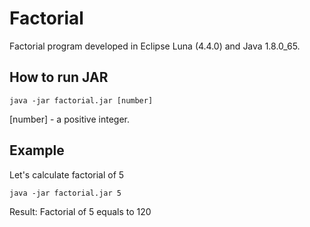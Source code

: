 # Factorial
Factorial program developed in Eclipse Luna (4.4.0) and Java 1.8.0_65.

## How to run JAR
```
java -jar factorial.jar [number]
```
[number] - a positive integer.
## Example 
Let's calculate factorial of 5
```
java -jar factorial.jar 5
```
Result: Factorial of 5 equals to 120
